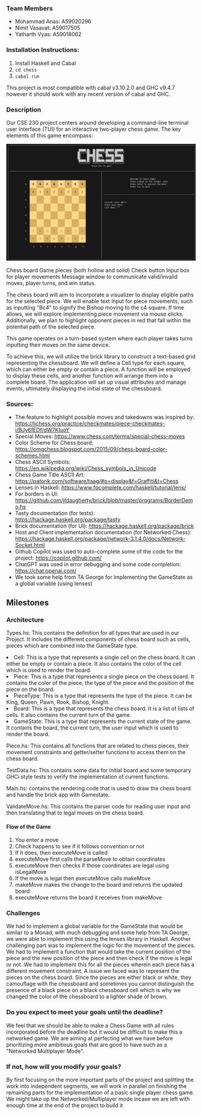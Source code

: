 ### Team Members

-   Mohammad Anas: A59020296
-   Nimit Vasavat: A59017505
-   Yatharth Vyas: A59018062

### Installation Instructions:

1. Install Haskell and Cabal
2. `cd chess`
3. `cabal run`

This project is most compatible with cabal v3.10.2.0 and GHC v9.4.7 however it should work with any recent version of cabal and GHC.

### Description

Our CSE 230 project centers around developing a command-line terminal user interface (TUI) for an interactive two-player chess game. The key elements of this game encompass:

![Chess Board](./screenshot.png)

Chess board
Game pieces (both hollow and solid)
Check button
Input box for player movements
Message window to communicate valid/invalid moves, player turns, and win status.

The chess board will aim to incorporate a visualizer to display eligible paths for the selected piece. We will enable text input for piece movements, such as inputting "Bc4" to signify the Bishop moving to the c4 square. If time allows, we will explore implementing piece movement via mouse clicks. Additionally, we plan to highlight opponent pieces in red that fall within the potential path of the selected piece.

This game operates on a turn-based system where each player takes turns inputting their moves on the same device.

To achieve this, we will utilize the brick library to construct a text-based grid representing the chessboard. We will define a Cell type for each square, which can either be empty or contain a piece. A function will be employed to display these cells, and another function will arrange them into a complete board. The application will set up visual attributes and manage events, ultimately displaying the initial state of the chessboard.

### Sources:

-   The feature to highlight possible moves and takedowns was inspired by: https://lichess.org/practice/checkmates/piece-checkmates-i/BJy6fEDf/dW7KIuoY
-   Special Moves: https://www.chess.com/terms/special-chess-moves
-   Color Scheme for Chess board: https://omgchess.blogspot.com/2015/09/chess-board-color-schemes.html
-   Chess ASCII Symbols: https://en.wikipedia.org/wiki/Chess_symbols_in_Unicode
-   Chess Game Title ASCII Art: https://patorjk.com/software/taag/#p=display&f=Graffiti&t=Chess
-   Lenses in Haskell: https://www.fpcomplete.com/haskell/tutorial/lens/
-   For borders in UI: https://github.com/jtdaugherty/brick/blob/master/programs/BorderDemo.hs
-   Tasty documentation (for tests): https://hackage.haskell.org/package/tasty
-   Brick documentation (for UI): https://hackage.haskell.org/package/brick
-   Host and Client implementation documentation (for Networked Chess): https://hackage.haskell.org/package/network-3.1.4.0/docs/Network-Socket.html
-   Github Copilot was used to auto-complete some of the code for the project: https://copilot.github.com/
-   ChatGPT was used in error debugging and some code completion: https://chat.openai.com/
-   We took some help from TA George for implementing the GameState as a global variable (using lenses)

## Milestones

### Architecture

Types.hs: This contains the definition for all types that are used in our Project. It includes the different components of chess board such as cells, pieces which are combined into the GameState type.

<li> Cell: This is a type that represents a single cell on the chess board. It can either be empty or contain a piece. It also contains the color of the cell which is used to render the board.
<li> Piece: This is a type that represents a single piece on the chess board. It contains the color of the piece, the type of the piece and the position of the piece on the board.
<li> PieceType: This is a type that represents the type of the piece. It can be King, Queen, Pawn, Rook, Bishop, Knight.
<li> Board: This is a type that represents the chess board. It is a list of lists of cells. It also contains the current turn of the game.
<li> GameState: This is a type that represents the current state of the game. It contains the board, the current turn, the user input which is used to render the board.

Piece.hs: This contains all functions that are related to chess pieces, their movement constraints and getter/setter functions to access them on the chess board.

TestData.hs: This contains some data for initial board and some temporary GHCi style tests to verify the implementation of current functions.

Main.hs: contains the rendering code that is used to draw the chess board and handle the brick app with Gamestate.

ValidateMove.hs: This contains the parser code for reading user input and then translating that to legal moves on the chess board.

#### Flow of the Game

1. You enter a move
2. Check happens to see if it follows convention or not
3. If it does, then executeMove is called
4. executeMove first calls the parseMove to obtain coordinates
5. executeMove then checks if those coordinates are legal using isLegalMove
6. If the move is legal then executeMove calls makeMove
7. makeMove makes the change to the board and returns the updated board
8. executeMove returns the board it receives from makeMove

### Challenges

We had to implement a global variable for the GameState that would be similar to a Monad, with much debugging and some help from TA George, we were able to implement this using the lenses library in Haskell. Another challenging part was to implement the logic for the movement of the pieces. We had to implement a function that would take the current position of the piece and the new position of the piece and then check if the move is legal or not. We had to implement this for all the pieces wherein each piece has a different movement constraint. A issue we faced was to represent the pieces on the chess board. Since the pieces are either black or white, they camouflage with the chessboard and sometimes you cannot distinguish the presence of a black piece on a black chessboard cell which is why we changed the color of the chessboard to a lighter shade of brown.

### Do you expect to meet your goals until the deadline?

We feel that we should be able to make a Chess Game with all rules incorporated before the deadline but it would be difficult to make this a networked game. We are aiming at perfecting what we have before prioritizing more ambitious goals that are good to have such as a "Networked Multiplayer Mode".

### If not, how will you modify your goals?

By first focusing on the more important parts of the project and splitting the work into independent segments, we will work in parallel on finishing the remaining parts for the implementation of a basic single player chess game. We might take up the Networked/Multiplayer mode incase we are left with enough time at the end of the project to build it
